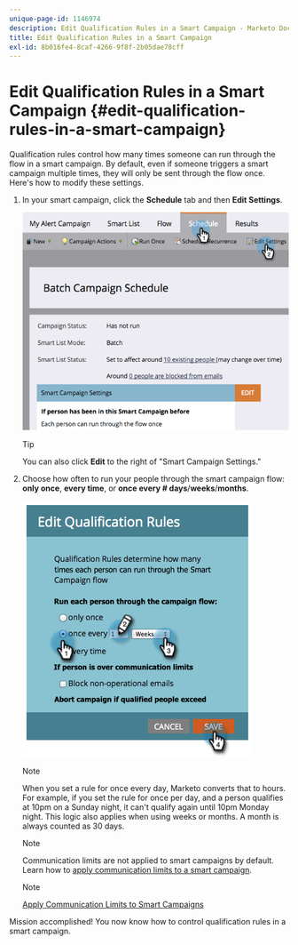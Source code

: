 ```yaml
---
unique-page-id: 1146974
description: Edit Qualification Rules in a Smart Campaign - Marketo Docs - Product Documentation
title: Edit Qualification Rules in a Smart Campaign
exl-id: 8b016fe4-8caf-4266-9f8f-2b05dae78cff
---
```

# Edit Qualification Rules in a Smart Campaign {#edit-qualification-rules-in-a-smart-campaign}

Qualification rules control how many times someone can run through the flow in a smart campaign. By default, even if someone triggers a smart campaign multiple times, they will only be sent through the flow once. Here's how to modify these settings.

1. In your smart campaign, click the **Schedule** tab and then **Edit Settings**.

   ![](assets/programeditsettings-hands.png)

   >[!TIP]
   >
   >You can also click **Edit** to the right of "Smart Campaign Settings."

1. Choose how often to run your people through the smart campaign flow: **only once**, **every time**, or **once every # days**/**weeks**/**months**.

   ![](assets/edit-qualification-rules-in-a-smart-campaign.png)

   >[!NOTE]
   >
   >When you set a rule for once every day, Marketo converts that to hours. For example, if you set the rule for once per day, and a person qualifies at 10pm on a Sunday night, it can't qualify again until 10pm Monday night. This logic also applies when using weeks or months. A month is always counted as 30 days.

   >[!NOTE]
   >
   >Communication limits are not applied to smart campaigns by default. Learn how to [apply communication limits to a smart campaign](/help/marketo/product-docs/core-marketo-concepts/smart-campaigns/using-smart-campaigns/apply-communication-limits-to-smart-campaign.md).

   >[!NOTE]
   >
   >[Apply Communication Limits to Smart Campaigns](/help/marketo/product-docs/core-marketo-concepts/smart-campaigns/using-smart-campaigns/apply-communication-limits-to-smart-campaign.md)

Mission accomplished! You now know how to control qualification rules in a smart campaign.
